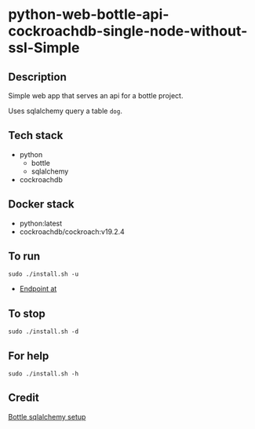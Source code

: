 # python-web-bottle-api-cockroachdb-single-node-without-ssl-Simple

## Description
Simple web app that serves an api
for a bottle project.

Uses sqlalchemy query a table `dog`.

## Tech stack
- python
  - bottle
  - sqlalchemy
- cockroachdb

## Docker stack
- python:latest
- cockroachdb/cockroach:v19.2.4

## To run
`sudo ./install.sh -u`
- [Endpoint at](http://localhost/dogs)

## To stop
`sudo ./install.sh -d`

## For help
`sudo ./install.sh -h`

## Credit
[Bottle sqlalchemy setup](https://github.com/iurisilvio/bottle-sqlalchemy/blob/master/examples/basic.py)
